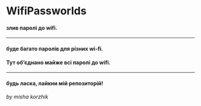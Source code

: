 # WifiPassworlds
#### злив паролі до wifi.

---
#### буде багато паролів для різних wi-fi.

#### Тут об’єднано майже всі паролі до wifi.
----

#### будь ласка, лайкни мій репозиторій!
###### by misha korzhik
